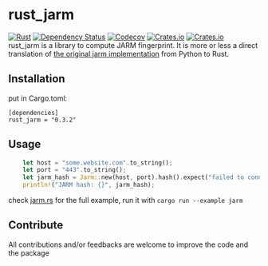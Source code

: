 # rust_jarm
[![Rust](https://github.com/Hugo-C/rustJarm/actions/workflows/rust.yml/badge.svg)](https://github.com/Hugo-C/rustJarm/actions/workflows/rust.yml)
[![Dependency Status](https://deps.rs/repo/github/Hugo-C/rustJarm/status.svg)](https://deps.rs/repo/github/Hugo-C/rustJarm/)
[![Codecov](https://img.shields.io/codecov/c/github/Hugo-C/rustJarm)](https://app.codecov.io/gh/Hugo-C/rustJarm)
[![Crates.io](https://img.shields.io/crates/v/rust_jarm)](https://crates.io/crates/rust_jarm)
[![Crates.io](https://img.shields.io/crates/d/rust_jarm)](https://crates.io/crates/rust_jarm)  
rust_jarm is a library to compute JARM fingerprint. It is more or less a direct translation of [the original jarm implementation](https://github.com/salesforce/jarm) from Python to Rust.

## Installation
put in Cargo.toml:
```
[dependencies]
rust_jarm = "0.3.2"
```

## Usage

````rust
    let host = "some.website.com".to_string();
    let port = "443".to_string();
    let jarm_hash = Jarm::new(host, port).hash().expect("failed to connect");
    println!("JARM hash: {}", jarm_hash);
````

check [jarm.rs](examples/jarm.rs) for the full example, run it with `cargo run --example jarm`

## Contribute

All contributions and/or feedbacks are welcome to improve the code and the package
